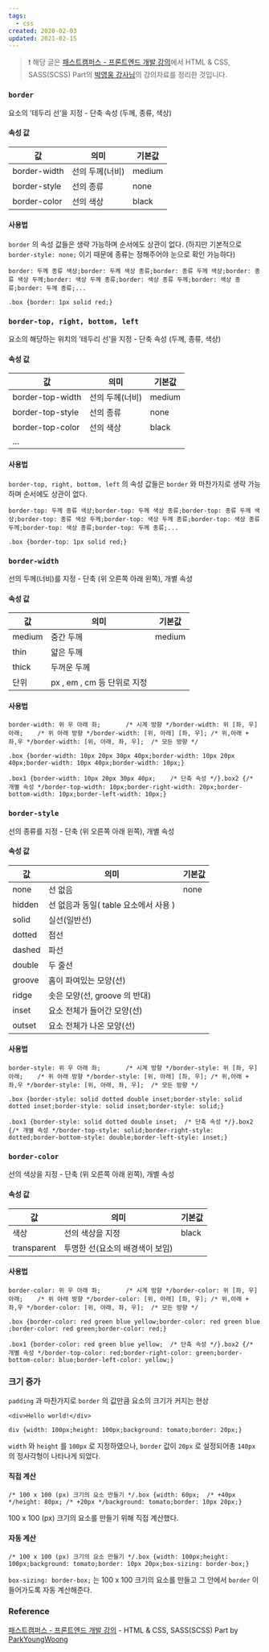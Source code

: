 ```yaml
---
tags:
  - css
created: 2020-02-03
updated: 2021-02-15
---
```


> ❗️ 해당 글은 [패스트캠퍼스 - 프론트엔드 개발 강의](https://www.fastcampus.co.kr/dev_online_react/)에서 HTML & CSS, SASS(SCSS) Part의 [박영웅 강사님](https://github.com/ParkYoungWoong)의 강의자료를 정리한 것입니다.

### `border`

요소의 ’테두리 선’을 지정 - 단축 속성 (두께, 종류, 색상)

#### 속성 값

| 값           | 의미            | 기본값 |
| ------------ | --------------- | ------ |
| border-width | 선의 두께(너비) | medium |
| border-style | 선의 종류       | none   |
| border-color | 선의 색상       | black  |

#### 사용법

`border` 의 속성 값들은 생략 가능하며 순서에도 상관이 없다. (하지만 기본적으로 `border-style: none;` 이기 때문에 종류는 정해주어야 눈으로 확인 가능하다)

```
border: 두께 종류 색상;border: 두께 색상 종류;border: 종류 두께 색상;border: 종류 색상 두께;border: 색상 두께 종류;border: 색상 종류 두께;border: 색상 종류;border: 두께 종류;...
```

```
.box {border: 1px solid red;}
```

### `border-top, right, bottom, left`

요소의 해당하는 위치의 ’테두리 선’을 지정 - 단축 속성 (두께, 종류, 색상)

#### 속성 값

| 값               | 의미            | 기본값 |
| ---------------- | --------------- | ------ |
| border-top-width | 선의 두께(너비) | medium |
| border-top-style | 선의 종류       | none   |
| border-top-color | 선의 색상       | black  |
| …                |                 |        |

#### 사용법

`border-top, right, bottom, left` 의 속성 값들은 `border` 와 마찬가지로 생략 가능하며 순서에도 상관이 없다.

```
border-top: 두께 종류 색상;border-top: 두께 색상 종류;border-top: 종류 두께 색상;border-top: 종류 색상 두께;border-top: 색상 두께 종류;border-top: 색상 종류 두께;border-top: 색상 종류;border-top: 두께 종류;...
```

```
.box {border-top: 1px solid red;}
```

### `border-width`

선의 두께(너비)를 지정 - 단축 (위 오른쪽 아래 왼쪽), 개별 속성

#### 속성 값

| 값     | 의미                        | 기본값 |
| ------ | --------------------------- | ------ |
| medium | 중간 두께                   | medium |
| thin   | 얇은 두께                   |        |
| thick  | 두꺼운 두께                 |        |
| 단위   | px , em , cm 등 단위로 지정 |        |

#### 사용법

```
border-width: 위 우 아래 좌;       /* 시계 방향 */border-width: 위 [좌, 우] 아래;    /* 위 아래 방향 */border-width: [위, 아래] [좌, 우]; /* 위,아래 + 좌,우 */border-width: [위, 아래, 좌, 우];  /* 모든 방향 */
```

```
.box {border-width: 10px 20px 30px 40px;border-width: 10px 20px 40px;border-width: 10px 40px;border-width: 10px;}
```

```
.box1 {border-width: 10px 20px 30px 40px;    /* 단축 속성 */}.box2 {/* 개별 속성 */border-top-width: 10px;border-right-width: 20px;border-bottom-width: 10px;border-left-width: 10px;}
```

### `border-style`

선의 종류를 지정 - 단축 (위 오른쪽 아래 왼쪽), 개별 속성

#### 속성 값

| 값     | 의미                                  | 기본값 |
| ------ | ------------------------------------- | ------ |
| none   | 선 없음                               | none   |
| hidden | 선 없음과 동일( table 요소에서 사용 ) |        |
| solid  | 실선(일반선)                          |        |
| dotted | 점선                                  |        |
| dashed | 파선                                  |        |
| double | 두 줄선                               |        |
| groove | 홈이 파여있는 모양(선)                |        |
| ridge  | 솟은 모양(선, groove 의 반대)         |        |
| inset  | 요소 전체가 들어간 모양(선)           |        |
| outset | 요소 전체가 나온 모양(선)             |        |

#### 사용법

```
border-style: 위 우 아래 좌;       /* 시계 방향 */border-style: 위 [좌, 우] 아래;    /* 위 아래 방향 */border-style: [위, 아래] [좌, 우]; /* 위,아래 + 좌,우 */border-style: [위, 아래, 좌, 우];  /* 모든 방향 */
```

```
.box {border-style: solid dotted double inset;border-style: solid dotted inset;border-style: solid inset;border-style: solid;}
```

```
.box1 {border-style: solid dotted double inset;  /* 단축 속성 */}.box2 {/* 개별 속성 */border-top-style: solid;border-right-style: dotted;border-bottom-style: double;border-left-style: inset;}
```

### `border-color`

선의 색상을 지정 - 단축 (위 오른쪽 아래 왼쪽), 개별 속성

#### 속성 값

| 값          | 의미                            | 기본값 |
| ----------- | ------------------------------- | ------ |
| 색상        | 선의 색상을 지정                | black  |
| transparent | 투명한 선(요소의 배경색이 보임) |        |

#### 사용법

```
border-color: 위 우 아래 좌;       /* 시계 방향 */border-color: 위 [좌, 우] 아래;    /* 위 아래 방향 */border-color: [위, 아래] [좌, 우]; /* 위,아래 + 좌,우 */border-color: [위, 아래, 좌, 우];  /* 모든 방향 */
```

```
.box {border-color: red green blue yellow;border-color: red green blue ;border-color: red green;border-color: red;}
```

```
.box1 {border-color: red green blue yellow;  /* 단축 속성 */}.box2 {/* 개별 속성 */border-top-color: red;border-right-color: green;border-bottom-color: blue;border-left-color: yellow;}
```

### 크기 증가

`padding` 과 마찬가지로 `border` 의 값만큼 요소의 크기가 커지는 현상

```
<div>Hello world!</div>
```

```
div {width: 100px;height: 100px;background: tomato;border: 20px;}
```

`width` 와 `height` 를 `100px` 로 지정하였으나, `border` 값이 `20px` 로 설정되어총 `140px` 의 정사각형이 나타나게 되었다.

#### 직접 계산

```
/* 100 x 100 (px) 크기의 요소 만들기 */.box {width: 60px;  /* +40px */height: 80px; /* +20px */background: tomato;border: 10px 20px;}
```

100 x 100 (px) 크기의 요소를 만들기 위해 직접 계산했다.

#### 자동 계산

```
/* 100 x 100 (px) 크기의 요소 만들기 */.box {width: 100px;height: 100px;background: tomato;border: 10px 20px;box-sizing: border-box;}
```

`box-sizing: border-box;` 는 100 x 100 크기의 요소를 만들고 그 안에서 `border` 이 들어가도록 자동 계산해준다.

### Reference

[패스트캠퍼스 - 프론트엔드 개발 강의](https://www.fastcampus.co.kr/dev_online_react/) - HTML & CSS, SASS(SCSS) Part by [ParkYoungWoong](https://github.com/ParkYoungWoong)
